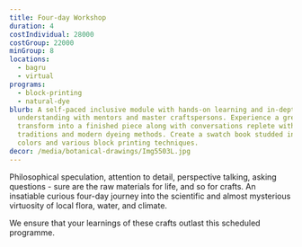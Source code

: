 ```yaml
---
title: Four-day Workshop
duration: 4
costIndividual: 28000
costGroup: 22000
minGroup: 8
locations: 
  - bagru
  - virtual
programs:
  - block-printing
  - natural-dye
blurb: A self-paced inclusive module with hands-on learning and in-depth
  understanding with mentors and master craftspersons. Experience a grey cloth
  transform into a finished piece along with conversations replete with history,
  traditions and modern dyeing methods. Create a swatch book studded in natural
  colors and various block printing techniques.
decor: /media/botanical-drawings/Img5503L.jpg
---
```

Philosophical speculation, attention to detail, perspective talking, asking questions - sure are the raw materials for life, and so for crafts. An insatiable curious four-day journey into the scientific and almost mysterious virtuosity of local flora, water, and climate.

We ensure that your learnings of these crafts outlast this scheduled programme.